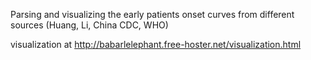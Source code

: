 Parsing and visualizing the early patients onset curves from different sources (Huang, Li, China CDC, WHO)

visualization at http://babarlelephant.free-hoster.net/visualization.html
